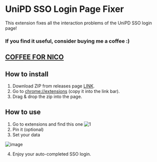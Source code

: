 # UniPD SSO Login Page Fixer
This extension fixes all the interaction problems of the UniPD SSO login page!

### If you find it useful, consider buying me a coffee :)
## [COFFEE FOR NICO](https://buymeacoffee.com/nicoloscialpi)

## How to install
 1. Download ZIP from releases page [LINK](https://github.com/radqnico/unipdssofixer/releases).
 2. Go to [chrome://extensions](chrome://extensions/) (copy it into the link bar).
 3. Drag & drop the zip into the page.

## How to use
 1. Go to extensions and find this one
 ![1](https://user-images.githubusercontent.com/28452407/151248483-467bba56-c64c-4a4e-8c71-2eeb523931a4.png)
 2. Pin it (optional)
 3. Set your data
  
  ![image](https://user-images.githubusercontent.com/28452407/151248593-e26e74ae-9869-4b97-9c64-489645c123f5.png)
 
 4. Enjoy your auto-completed SSO login.
